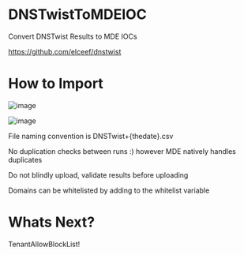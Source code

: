 # DNSTwistToMDEIOC
Convert DNSTwist Results to MDE IOCs

https://github.com/elceef/dnstwist

# How to Import  
![image](https://user-images.githubusercontent.com/55988027/279781043-db91bef8-7537-4aa8-afe2-e28eb6163717.png)

![image](https://github.com/jkerai1/DNSTwistToMDEIOC/assets/55988027/d889ad6a-dba2-481d-b8ab-cada3eb33f7e)


File naming convention is DNSTwist+{thedate}.csv

No duplication checks between runs :) however MDE natively handles duplicates

Do not blindly upload, validate results before uploading  

Domains can be whitelisted by adding to the whitelist variable

# Whats Next?  

TenantAllowBlockList!

